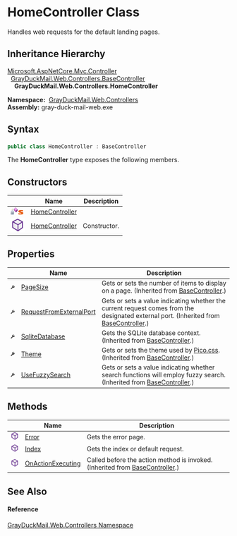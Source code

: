 HomeController Class
====================
Handles web requests for the default landing pages.


Inheritance Hierarchy
---------------------
[Microsoft.AspNetCore.Mvc.Controller][1]  
  [GrayDuckMail.Web.Controllers.BaseController][2]  
    **GrayDuckMail.Web.Controllers.HomeController**  

  **Namespace:**  [GrayDuckMail.Web.Controllers][3]  
  **Assembly:** gray-duck-mail-web.exe

Syntax
------

```csharp
public class HomeController : BaseController
```

The **HomeController** type exposes the following members.


Constructors
------------

|                                   | Name                | Description  |
| --------------------------------- | ------------------- | ------------ |
| ![Private method]![Static member] | [HomeController][4] |              |
| ![Public method]                  | [HomeController][5] | Constructor. |


Properties
----------

|                    | Name                         | Description                                                                                                                                |
| ------------------ | ---------------------------- | ------------------------------------------------------------------------------------------------------------------------------------------ |
| ![Public property] | [PageSize][6]                | Gets or sets the number of items to display on a page. (Inherited from [BaseController][2].)                                               |
| ![Public property] | [RequestFromExternalPort][7] | Gets or sets a value indicating whether the current request comes from the designated external port. (Inherited from [BaseController][2].) |
| ![Public property] | [SqliteDatabase][8]          | Gets the SQLite database context. (Inherited from [BaseController][2].)                                                                    |
| ![Public property] | [Theme][9]                   | Gets or sets the theme used by [Pico.css][10]. (Inherited from [BaseController][2].)                                                       |
| ![Public property] | [UseFuzzySearch][11]         | Gets or sets a value indicating whether search functions will employ fuzzy search. (Inherited from [BaseController][2].)                   |


Methods
-------

|                  | Name                    | Description                                                                       |
| ---------------- | ----------------------- | --------------------------------------------------------------------------------- |
| ![Public method] | [Error][12]             | Gets the error page.                                                              |
| ![Public method] | [Index][13]             | Gets the index or default request.                                                |
| ![Public method] | [OnActionExecuting][14] | Called before the action method is invoked. (Inherited from [BaseController][2].) |


See Also
--------

#### Reference
[GrayDuckMail.Web.Controllers Namespace][3]  

[1]: https://docs.microsoft.com/dotnet/api/microsoft.aspnetcore.mvc.controller
[2]: ../BaseController/README.md
[3]: ../README.md
[4]: _cctor.md
[5]: _ctor.md
[6]: ../BaseController/PageSize.md
[7]: ../BaseController/RequestFromExternalPort.md
[8]: ../BaseController/SqliteDatabase.md
[9]: ../BaseController/Theme.md
[10]: https://picocss.com/docs/themes.html
[11]: ../BaseController/UseFuzzySearch.md
[12]: Error.md
[13]: Index.md
[14]: ../BaseController/OnActionExecuting.md
[Private method]: ../../icons/privmethod.gif "Private method"
[Static member]: ../../icons/static.gif "Static member"
[Public method]: ../../icons/pubmethod.svg "Public method"
[Public property]: ../../icons/pubproperty.svg "Public property"